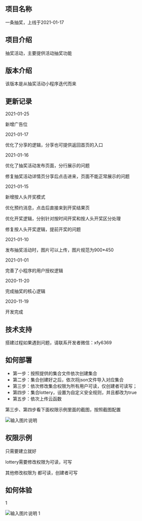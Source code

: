 ## 项目名称

一条抽奖，上线于2021-01-17

## 项目介绍


抽奖活动，主要提供活动抽奖功能


## 版本介绍

该版本是从抽奖活动小程序迭代而来

## 更新记录

2021-01-25

新增广告位

2021-01-17

优化了分享的逻辑，分享也可提供返回首页的入口

2021-01-16

优化了抽奖活动发布页面，分行展示的问题

修复抽奖活动详情页分享后点击进来，页面不能正常展示的问题

2021-01-15

新增按人头开奖模式

优化预约消息，点击后直接来到开奖结果页

优化开奖逻辑，分别针对按时间开奖和按人头开奖区分处理

修复按人头开奖逻辑，提前开奖的问题

2021-01-10

发布抽奖活动时，图片可以上传，图片规范为900*450

2021-01-01

完善了小程序的用户授权逻辑

2020-11-20

完成抽奖的核心逻辑

2020-11-19

开发完成




## 技术支持

搭建过程如果遇到问题，请联系开发者微信：xfy6369

## 如何部署

+ 第一步：按照提供的集合文件依次创建集合
+ 第二步：集合创建好之后，依次将json文件导入对应集合
+ 第三步：依次修改集合权限为所有用户可读，仅创建者可读写；
+ 第四步：集合lottery，设置为自定义安全规则，并且都改为true
+ 第五步：依次上传云函数

第三步、第四步看下面权限示例里面的截图，按照截图配置

![输入图片说明](https://images.gitee.com/uploads/images/2021/0115/153708_919e14e9_1307964.png "WechatIMG63.png")

## 权限示例

只需要建立就好

lottery需要修改权限为可读，可写

其他修改权限为 都可读，创建者可写

## 如何体验

1

![输入图片说明](https://images.gitee.com/uploads/images/2021/0115/153435_2fece541_1307964.jpeg "gh_1ff81cbdda52_258.jpg")
1


